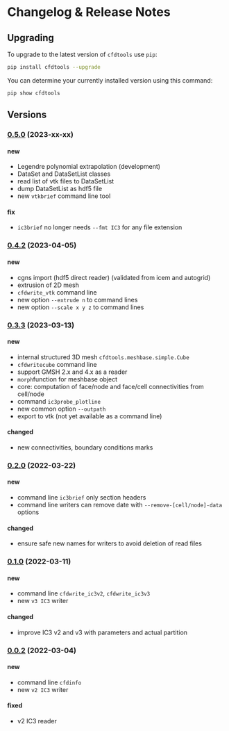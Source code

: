 # Changelog & Release Notes

## Upgrading

To upgrade to the latest version of `cfdtools` use `pip`:

```bash
pip install cfdtools --upgrade
```

You can determine your currently installed version using this command:

```bash
pip show cfdtools
```

## Versions

### [0.5.0](https://pypi.org/project/cfdtools/) (2023-xx-xx)

#### new

- Legendre polynomial extrapolation (development)
- DataSet and DataSetList classes
- read list of vtk files to DataSetList
- dump DataSetList as hdf5 file
- new `vtkbrief` command line tool

#### fix

- `ic3brief` no longer needs `--fmt IC3` for any file extension

### [0.4.2](https://pypi.org/project/cfdtools/) (2023-04-05)

#### new

- cgns import (hdf5 direct reader) (validated from icem and autogrid)
- extrusion of 2D mesh
- `cfdwrite_vtk` command line
- new option `--extrude n` to command lines
- new option `--scale x y z` to command lines
  
### [0.3.3](https://pypi.org/project/cfdtools/) (2023-03-13)

#### new

- internal structured 3D mesh `cfdtools.meshbase.simple.Cube`
- `cfdwritecube` command line
- support GMSH 2.x and 4.x as a reader
- `morph`function for meshbase object
- core: computation of face/node and face/cell connectivities from cell/node
- command `ic3probe_plotline`
- new common option `--outpath`
- export to vtk (not yet available as a command line)

#### changed

- new connectivities, boundary conditions marks

### [0.2.0](https://pypi.org/project/cfdtools/) (2022-03-22)

#### new

- command line `ic3brief` only section headers
- command line writers can remove date with `--remove-[cell/node]-data` options

#### changed

- ensure safe new names for writers to avoid deletion of read files

### [0.1.0](https://pypi.org/project/cfdtools/) (2022-03-11)

#### new

- command line `cfdwrite_ic3v2`, `cfdwrite_ic3v3`
- new `v3 IC3` writer

#### changed

- improve IC3 v2 and v3 with parameters and actual partition

### [0.0.2](https://pypi.org/project/cfdtools/) (2022-03-04)

#### new

- command line `cfdinfo`
- new `v2 IC3` writer

#### fixed

- v2 IC3 reader 
